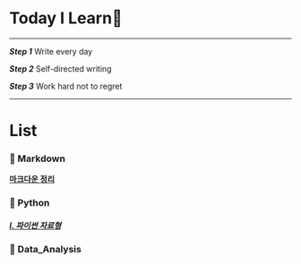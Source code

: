 # Today I Learn🔖

***

***Step 1***   Write every day

***Step 2***   Self-directed writing

***Step 3***   Work hard not to regret

***



# List

### 📌 Markdown

**[마크다운 정리](https://github.com/InJi-Lee/TIL/blob/master/Markdown/%EB%A7%88%ED%81%AC%EB%8B%A4%EC%9A%B4_%EC%A0%95%EB%A6%AC.md)**



### 📌 Python 

#####  [Ⅰ. 파이썬 자료형](https://github.com/InJi-Lee/TIL/blob/master/Python/%ED%8C%8C%EC%9D%B4%EC%8D%AC_%EC%9E%90%EB%A3%8C%ED%98%95.md)



### 📌 Data_Analysis





